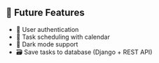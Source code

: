 ## 🔄 Future Features

- 🔐 User authentication
- 📅 Task scheduling with calendar
- 🌙 Dark mode support
- 🗃️ Save tasks to database (Django + REST API)
